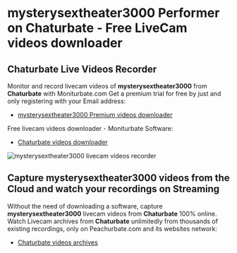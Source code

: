 # mysterysextheater3000 Performer on Chaturbate - Free LiveCam videos downloader

## Chaturbate Live Videos Recorder

Monitor and record livecam videos of **mysterysextheater3000** from **Chaturbate** with Moniturbate.com
Get a premium trial for free by just and only registering with your Email address:
* [mysterysextheater3000 Premium videos downloader](https://moniturbate.com/request-demo-licence-key.html)

Free livecam videos downloader - Moniturbate Software:
* [Chaturbate videos downloader](https://moniturbate.com/moniturbate-download-software.html)

![mysterysextheater3000 livecam videos recorder](https://peachurnet.com/templates/moniturbate-software.png)


## Capture mysterysextheater3000 videos from the Cloud and watch your recordings on Streaming

Without the need of downloading a software, capture **mysterysextheater3000** livecam videos from **Chaturbate** 100% online.
Watch Livecam archives from **Chaturbate** unlimitedly from thousands of existing recordings, only on Peachurbate.com and its websites network:
* [Chaturbate videos archives](https://peachurnet.com/)